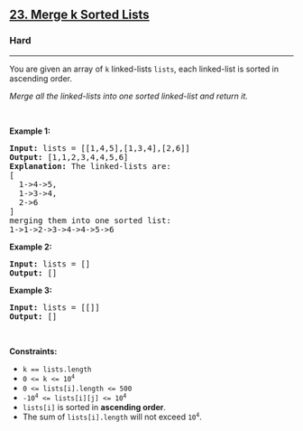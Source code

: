 <h2><a href="https://leetcode.com/problems/merge-k-sorted-lists/description/">23. Merge k Sorted Lists</a></h2><h3>Hard</h3><hr><p>You are given an array of <code>k</code> linked-lists <code>lists</code>, each linked-list is sorted in ascending order.</p>

<p><em>Merge all the linked-lists into one sorted linked-list and return it.</em></p>

<p>&nbsp;</p>
<p><strong class="example">Example 1:</strong></p>

<pre>
<strong>Input:</strong> lists = [[1,4,5],[1,3,4],[2,6]]
<strong>Output:</strong> [1,1,2,3,4,4,5,6]
<strong>Explanation:</strong> The linked-lists are:
[
  1-&gt;4-&gt;5,
  1-&gt;3-&gt;4,
  2-&gt;6
]
merging them into one sorted list:
1-&gt;1-&gt;2-&gt;3-&gt;4-&gt;4-&gt;5-&gt;6
</pre>

<p><strong class="example">Example 2:</strong></p>

<pre>
<strong>Input:</strong> lists = []
<strong>Output:</strong> []
</pre>

<p><strong class="example">Example 3:</strong></p>

<pre>
<strong>Input:</strong> lists = [[]]
<strong>Output:</strong> []
</pre>

<p>&nbsp;</p>
<p><strong>Constraints:</strong></p>

<ul>
	<li><code>k == lists.length</code></li>
	<li><code>0 &lt;= k &lt;= 10<sup>4</sup></code></li>
	<li><code>0 &lt;= lists[i].length &lt;= 500</code></li>
	<li><code>-10<sup>4</sup> &lt;= lists[i][j] &lt;= 10<sup>4</sup></code></li>
	<li><code>lists[i]</code> is sorted in <strong>ascending order</strong>.</li>
	<li>The sum of <code>lists[i].length</code> will not exceed <code>10<sup>4</sup></code>.</li>
</ul>
